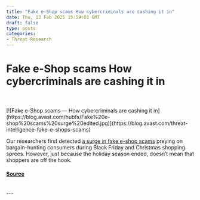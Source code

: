 ```yaml
---
title: "Fake e-Shop scams How cybercriminals are cashing it in"
date: Thu, 13 Feb 2025 15:59:01 GMT
draft: false
type: posts
categories: 
- Threat Research
---
```

# Fake e-Shop scams How cybercriminals are cashing it in

<br/>

<br/>
[![Fake e-Shop scams — How cybercriminals are cashing it in](https://blog.avast.com/hubfs/Fake%20e-shop%20scams%20surge%20edited.jpg)](https://blog.avast.com/threat-intelligence-fake-e-shops-scams)

Our researchers first detected [a surge in fake e-shop scams](https://blog.avast.com/avast-researchers-detect-surge-in-fake-e-shops) preying on bargain-hunting consumers during Black Friday and Christmas shopping sprees. However, just because the holiday season ended, doesn’t mean that shoppers are off the hook.

#### [Source](https://blog.avast.com/threat-intelligence-fake-e-shops-scams)

<br/>
---
